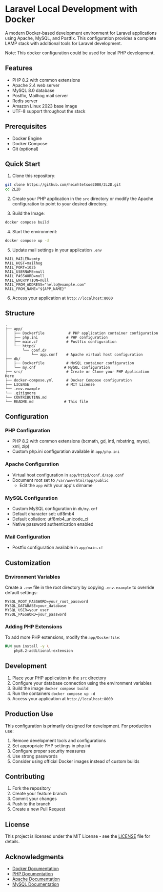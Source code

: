 # Laravel Local Development with Docker

A modern Docker-based development environment for Laravel applications using Apache, MySQL, and Postfix. This configuration provides a complete LAMP stack with additional tools for Laravel development.

Note: This docker configuration could be used for local PHP development.

## Features

- PHP 8.2 with common extensions
- Apache 2.4 web server
- MySQL 8.0 database
- Postfix, Mailhog mail server
- Redis server
- Amazon Linux 2023 base image
- UTF-8 support throughout the stack

## Prerequisites

- Docker Engine
- Docker Compose
- Git (optional)

## Quick Start

1. Clone this repository:
```bash
git clone https://github.com/heinhtetsoe2000/2L2D.git
cd 2L2D
```

2. Create your PHP application in the `src` directory or modify the Apache configuration to point to your desired directory.

3. Build the Image:
```bash
docker compose build
```

4. Start the environment:
```bash
docker compose up -d
```

5. Update mail settings in your application `.env`
```env
MAIL_MAILER=smtp
MAIL_HOST=mailhog
MAIL_PORT=1025
MAIL_USERNAME=null
MAIL_PASSWORD=null
MAIL_ENCRYPTION=null
MAIL_FROM_ADDRESS="hello@example.com"
MAIL_FROM_NAME="${APP_NAME}"
```

6. Access your application at `http://localhost:8000`


## Structure

```
.
├── app/
│   ├── Dockerfile           # PHP application container configuration
│   ├── php.ini             # PHP configuration
│   ├── main.cf             # Postfix configuration
│   └── httpd/
│       └── conf.d/
│           └── app.conf    # Apache virtual host configuration
├── db/
│   ├── Dockerfile          # MySQL container configuration
│   └── my.cnf             # MySQL configuration
├── src/                    # Create or Clone your PHP Application Here
├── docker-compose.yml      # Docker Compose configuration
├── LICENSE                 # MIT License
└── .env.example              
└── .gitignore              
└── CONTRIBUTING.md              
└── README.md              # This file
```

## Configuration

### PHP Configuration
- PHP 8.2 with common extensions (bcmath, gd, intl, mbstring, mysql, xml, zip)
- Custom php.ini configuration available in `app/php.ini`

### Apache Configuration
- Virtual host configuration in `app/httpd/conf.d/app.conf`
- Document root set to `/var/www/html/app/public`
  - Edit the `app` with your app's dirname

### MySQL Configuration
- Custom MySQL configuration in `db/my.cnf`
- Default character set: utf8mb4
- Default collation: utf8mb4_unicode_ci
- Native password authentication enabled

### Mail Configuration
- Postfix configuration available in `app/main.cf`

## Customization

### Environment Variables
Create a `.env` file in the root directory by copying `.env.example` to override default settings:

```env
MYSQL_ROOT_PASSWORD=your_root_password
MYSQL_DATABASE=your_database
MYSQL_USER=your_user
MYSQL_PASSWORD=your_password
```

### Adding PHP Extensions
To add more PHP extensions, modify the `app/Dockerfile`:

```dockerfile
RUN yum install -y \
    php8.2-additional-extension
```

## Development

1. Place your PHP application in the `src` directory
2. Configure your database connection using the environment variables
3. Build the image `docker compose build`
4. Run the containers `docker compose up -d`
5. Access your application at `http://localhost:8000`

## Production Use

This configuration is primarily designed for development. For production use:

1. Remove development tools and configurations
2. Set appropriate PHP settings in php.ini
3. Configure proper security measures
4. Use strong passwords
5. Consider using official Docker images instead of custom builds

## Contributing

1. Fork the repository
2. Create your feature branch
3. Commit your changes
4. Push to the branch
5. Create a new Pull Request

## License

This project is licensed under the MIT License - see the [LICENSE](LICENSE) file for details.

## Acknowledgments

- [Docker Documentation](https://docs.docker.com/)
- [PHP Documentation](https://www.php.net/docs.php)
- [Apache Documentation](https://httpd.apache.org/docs/)
- [MySQL Documentation](https://dev.mysql.com/doc/)
